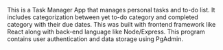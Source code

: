 This is a Task Manager App that manages personal tasks and to-do list. It includes categorization between yet to-do category and completed category with their due dates.
This was built with frontend framework like React along with back-end language like Node/Express.
This program contains user authentication and data storage using PgAdmin.
